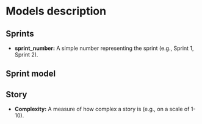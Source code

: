# Models description

## Sprints


* **sprint_number:** A simple number representing the sprint (e.g., Sprint 1, Sprint 2).

## Sprint model

## Story

* **Complexity:** A measure of how complex a story is (e.g., on a scale of 1-10).
